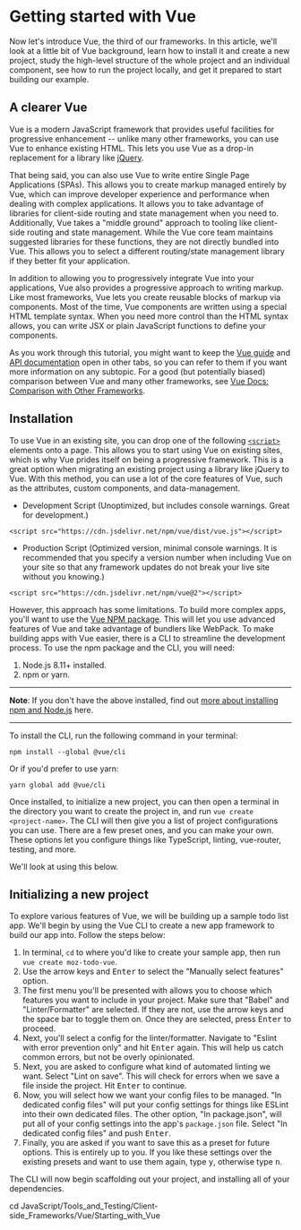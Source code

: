 # Getting started with Vue

Now let's introduce Vue, the third of our frameworks. In this article, we'll look at a little bit of Vue background, learn how to install it and create a new project, study the high-level structure of the whole project and an individual component, see how to run the project locally, and get it prepared to start building our example.

## A clearer Vue

Vue is a modern JavaScript framework that provides useful facilities for progressive enhancement -- unlike many other frameworks, you can use Vue to enhance existing HTML. This lets you use Vue as a drop-in replacement for a library like [jQuery](https://developer.mozilla.org/en-US/docs/Glossary/jQuery).

That being said, you can also use Vue to write entire Single Page Applications (SPAs). This allows you to create markup managed entirely by Vue, which can improve developer experience and performance when dealing with complex applications. It allows you to take advantage of libraries for client-side routing and state management when you need to. Additionally, Vue takes a "middle ground" approach to tooling like client-side routing and state management. While the Vue core team maintains suggested libraries for these functions, they are not directly bundled into Vue. This allows you to select a different routing/state management library if they better fit your application.

In addition to allowing you to progressively integrate Vue into your applications, Vue also provides a progressive approach to writing markup. Like most frameworks, Vue lets you create reusable blocks of markup via components. Most of the time, Vue components are written using a special HTML template syntax. When you need more control than the HTML syntax allows, you can write JSX or plain JavaScript functions to define your components.

As you work through this tutorial, you might want to keep the [Vue guide](https://vuejs.org/v2/guide/) and [API documentation](https://vuejs.org/v2/api/) open in other tabs, so you can refer to them if you want more information on any subtopic. For a good (but potentially biased) comparison between Vue and many other frameworks, see [Vue Docs: Comparison with Other Frameworks](https://vuejs.org/v2/guide/comparison.html).

## Installation

To use Vue in an existing site, you can drop one of the following [`<script>`](https://developer.mozilla.org/en-US/docs/Web/HTML/Element/script) elements onto a page. This allows you to start using Vue on existing sites, which is why Vue prides itself on being a progressive framework. This is a great option when migrating an existing project using a library like jQuery to Vue. With this method, you can use a lot of the core features of Vue, such as the attributes, custom components, and data-management.

* Development Script (Unoptimized, but includes console warnings. Great for development.)

```
<script src="https://cdn.jsdelivr.net/npm/vue/dist/vue.js"></script>
```

* Production Script (Optimized version, minimal console warnings. It is recommended that you specify a version number when including Vue on your site so that any framework updates do not break your live site without you knowing.)

```
<script src="https://cdn.jsdelivr.net/npm/vue@2"></script>
```

However, this approach has some limitations. To build more complex apps, you'll want to use the [Vue NPM package](https://www.npmjs.com/package/vue). This will let you use advanced features of Vue and take advantage of bundlers like WebPack. To make building apps with Vue easier, there is a CLI to streamline the development process. To use the npm package and the CLI, you will need:

1. Node.js 8.11+ installed.
2. npm or yarn.

<hr>

**Note**: If you don't have the above installed, find out [more about installing npm and Node.js](https://github.com/AndrewSRea/My_Learning_Port/tree/main/JavaScript/Tools_and_Testing/Client-side_Web_Dev_Tools/Command_Line#adding-powerups) here.

<hr>

To install the CLI, run the following command in your terminal:
```
npm install --global @vue/cli
```
Or if you'd prefer to use yarn:
```
yarn global add @vue/cli
```
Once installed, to initialize a new project, you can then open a terminal in the directory you want to create the project in, and run `vue create <project-name>`. The CLI will then give you a list of project configurations you can use. There are a few preset ones, and you can make your own. These options let you configure things like TypeScript, linting, vue-router, testing, and more.

We'll look at using this below.

## Initializing a new project

To explore various features of Vue, we will be building up a sample todo list app. We'll begin by using the Vue CLI to create a new app framework to build our app into. Follow the steps below:

1. In terminal, `cd` to where you'd like to create your sample app, then run `vue create moz-todo-vue`.
2. Use the arrow keys and <kbd>Enter</kbd> to select the "Manually select features" option.
3. The first menu you'll be presented with allows you to choose which features you want to include in your project. Make sure that "Babel" and "Linter/Formatter" are selected. If they are not, use the arrow keys and the space bar to toggle them on. Once they are selected, press <kbd>Enter</kbd> to proceed.
4. Next, you'll select a config for the linter/formatter. Navigate to "Eslint with error prevention only" and hit <kbd>Enter</kbd> again. This will help us catch common errors, but not be overly opinionated.
5. Next, you are asked to configure what kind of automated linting we want. Select "Lint on save". This will check for errors when we save a file inside the project. Hit <kbd>Enter</kbd> to continue.
6. Now, you will select how we want your config files to be managed. "In dedicated config files" will put your config settings for things like ESLint into their own dedicated files. The other option, "In package.json", will put all of your config settings into the app's `package.json` file. Select "In dedicated config files" and push <kbd>Enter</kbd>.
7. Finally, you are asked if you want to save this as a preset for future options. This is entirely up to you. If you like these settings over the existing presets and want to use them again, type <kbd>y</kbd>, otherwise type <kbd>n</kbd>.

The CLI will now begin scaffolding out your project, and installing all of your dependencies.








cd JavaScript/Tools_and_Testing/Client-side_Frameworks/Vue/Starting_with_Vue